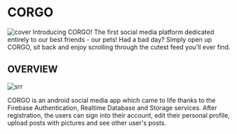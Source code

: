 
# CORGO
![cover](https://user-images.githubusercontent.com/115420570/213478711-894029db-d2b2-4588-8040-dd621627d591.jpg)
Introducing CORGO! The first social media platform dedicated entirely to our best friends - our pets! Had a bad day? Simply open up CORGO, sit back and enjoy scrolling through the cutest feed you'll ever find.
## OVERVIEW

![srr](https://user-images.githubusercontent.com/115420570/213481080-4f0480d3-5922-42c9-827d-eecc4c5c29f8.png)

CORGO is an android social media app which came to life thanks to the Firebase Authentication, Realtime Database and Storage services. After registration, the users can sign into their account, edit their personal profile, upload posts with pictures and see other user's posts.
